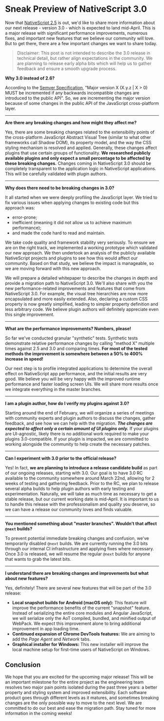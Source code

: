# Sneak Preview of NativeScript 3.0

Now that [NativeScript 2.5](https://www.nativescript.org/blog/nativescript-25-is-now-available) is out, we'd like to share more information about our next release - version 3.0 - which is expected to land mid-April. This is a major release with significant performance improvements, numerous fixes, and important new features that we believe our community will love. But to get there, there are a few important changes we want to share today.

> Disclaimer: This post is not intended to describe the 3.0 release in technical detail, but rather align expectations in the community. We are planning to release early alpha bits which will help us to gather feedback and ensure a smooth upgrade process.

**Why 3.0 instead of 2.6?**

According to the [Semver Specification](http://semver.org/), "Major version X (X.y.z | X > 0) MUST be incremented if any backwards incompatible changes are introduced to the public API". So, we are incrementing the major version because of some changes in the public API of the JavaScript cross-platform layer.

<hr />

**Are there any breaking changes and how might they affect me?**

Yes, there are some breaking changes related to the extensibility points of the cross-platform JavaScript Abstract Visual Tree (similar to what other frameworks call Shadow DOM), its property model, and the way the CSS styling mechanism is resolved and applied. Generally, these changes affect plugins that use certain groups of functionality. **We researched publicly available plugins and only expect a small percentage to be affected by these breaking changes.** Changes coming in NativeScript 3.0 should be completely transparent to the application logic in NativeScript applications. This will be carefully validated with plugin authors.

<hr />

**Why does there need to be breaking changes in 3.0?**

It all started when we were deeply profiling the JavaScript layer. We tried to fix various issues when applying changes to existing code but this approach was:

- error-prone;
- inefficient (meaning it did not allow us to achieve maximum performance);
- and made the code hard to read and maintain.

We take code quality and framework stability very seriously. To ensure we are on the right track, we implemented a working prototype which validated our new approach. We then undertook an analysis of the publicly available NativeScript projects and plugins to see how this would affect our community. Based on that study, we believe the impact is manageable, so we are moving forward with this new approach. 

We will prepare a detailed whitepaper to describe the changes in depth and provide a migration path to NativeScript 3.0. We'll also share with you the new performance-related improvements and features that come from NativeScript 3.0. For example, the visual tree hierarchies are now more encapsulated and more easily extended. Also, declaring a custom CSS property is now greatly simplified, leading to simpler property definition and less arbitrary code. We believe plugin authors will definitely appreciate even this single improvement.

<hr />

**What are the performance improvements? Numbers, please!**

So far we've conducted granular "synthetic" tests. Synthetic tests demonstrate relative performance changes by calling "method X" multiple times against 2.5 and 3.0 and comparing times. **For most of the tested methods the improvement is somewhere between a 50% to 400% increase in speed!** 

Our next step is to profile integrated applications to determine the overall effect on NativeScript app performance, and the initial results are very good. We believe you will be very happy with the improved runtime performance and faster loading screen UIs. We will share more results once we integrate everything in the master branches.

<hr />

**I am a plugin author, how do I verify my plugins against 3.0?**

Starting around the end of February, we will organize a series of meetings with community experts and plugin authors to discuss the changes, gather feedback, and see how we can help with the migration. ***The changes are expected to affect only a certain amount of UI plugins only.*** If your plugins are UI-agnostic, likely there is no additional work required to make your plugins 3.0-compatible. If your plugin is impacted, we are committed to working alongside the community to help create the necessary patches.

<hr />

**Can I experiment with 3.0 prior to the official release?**

Yes! In fact, **we are planning to introduce a release candidate build** as part of our ongoing releases, starting with 3.0. Our goal is to have 3.0 RC available to the community somewhere around March 22nd, allowing for 2 weeks of testing and gathering feedback. Prior to the RC, we plan to release several alpha builds to help plugin authors with early testing and experimentation. Naturally, we will take as much time as necessary to get a stable release, but our current working date is mid-April. It is important to us to handle this release with the professionalism and quality you deserve, so we can have a release our community loves and finds valuable.

<hr />

**You mentioned something about "master branches". Wouldn’t that affect `@next` builds?**

To prevent potential immediate breaking changes and confusion, we've temporarily disabled `@next` builds. We are currently running the 3.0 bits through our internal CI infrastructure and applying fixes where necessary. Once 3.0 is released, we will resume the regular `@next` builds for anyone that wants to grab the latest bits.

<hr />

**I understand there are breaking changes and improvements but what about new features?**

Yes, definitely! There are several new features that will be part of the 3.0 release:

- **Local snapshot builds for Android (macOS only):** This feature will improve the performance benefits of the current "snapshot" feature. Instead of serializing the entire core modules and Angular JavaScript, we will serialize only the AoT compiled, bundled, and minified output of WebPack. We expect this improvement alone to bring additional improvement in app loading time.
- **Continued expansion of Chrome DevTools features:** We are aiming to add the *Page Agent* and *Network* tabs.
- **Graphical installer for Windows:** This new installer will improve the local machine setup for first-time users of NativeScript on Windows.

## Conclusion

We hope that you are excited for the upcoming major release! This will be an important milestone for the entire project as the engineering team resolves two major pain points isolated during the past three years: a better property and styling system and improved extensibility. Each software product goes through different levels as it matures, and sometimes breaking changes are the only possible way to move to the next level. We are committed to do our best and ease the migration path. Stay tuned for more information in the coming weeks!

